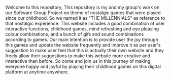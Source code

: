 Welcome to this repository,
This repository is my and my group's work on our Software Group Project on theme of nostalgic games that were played since our childhood. So we named it as "THE MILLENNIALS" as reference to that nostalgic experience.
This website includes a good combination of user interactive functions, childhood games, mind refreshing and eye pleasing colour combinations,  and a bunch of gifs and sound combinations according to games.
Our main intention is to provide user the joy through this games and update the website frequently and improve it as per user's suggestion to make user feel that this is actually their own website and they freely allow their suggestions to make this website more creative and interactive than before.
So come and join us in this journey of making everyone happy and joyful by playing their childhood games on this digital platform at anytime anywhere.
